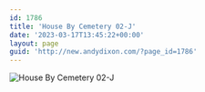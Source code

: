 ```yaml
---
id: 1786
title: 'House By Cemetery 02-J'
date: '2023-03-17T13:45:22+00:00'
layout: page
guid: 'http://new.andydixon.com/?page_id=1786'
---
```


![House By Cemetery 02-J](https://i0.wp.com/assets.g8x2.ldn.idrivee2-23.com/posters/House%20By%20Cemetery%2002-Jpg.jpg?w=1200&ssl=1 "House By Cemetery 02-J")